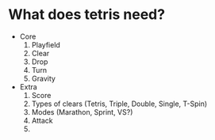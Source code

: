 # What does tetris need?
  
 - Core
    1. Playfield
    2. Clear
    3. Drop
    4. Turn
    5. Gravity
 - Extra
    1. Score
    2. Types of clears (Tetris, Triple, Double, Single, T-Spin)
    3. Modes (Marathon, Sprint, VS?)
    4. Attack
    5. 